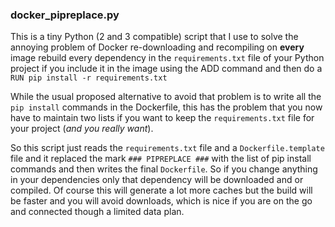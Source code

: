 ### docker_pipreplace.py

This is a tiny Python (2 and 3 compatible) script that I use to solve the annoying problem of Docker
re-downloading and recompiling on **every** image rebuild every dependency in the `requirements.txt`
file of your Python project if you include it in the image using the ADD command and then do a `RUN
pip install -r requirements.txt`

While the usual proposed alternative to avoid that problem is to write all the `pip install`
commands in the Dockerfile, this has the problem that you now have to maintain two lists if you
want to keep the `requirements.txt` file for your project (*and you really want*).

So this script just reads the `requirements.txt` file and a `Dockerfile.template` file and it
replaced the mark `### PIPREPLACE ###` with the list of pip install commands and then writes the
final `Dockerfile`. So if you change anything in your dependencies only that dependency will be
downloaded and or compiled. Of course this will generate a lot more caches but the build will be
faster and you will avoid downloads, which is nice if you are on the go and connected though a
limited data plan.
